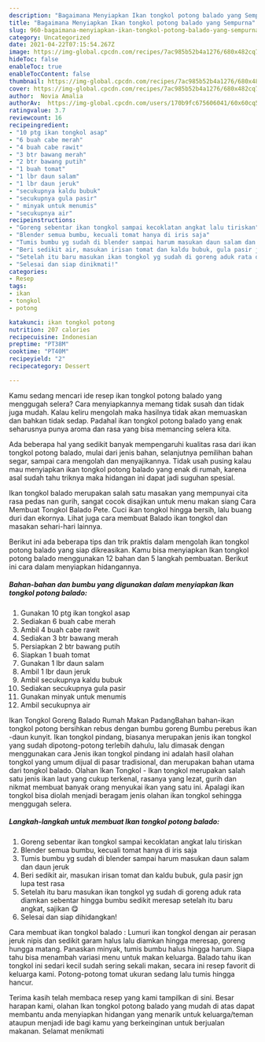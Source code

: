 ```yaml
---
description: "Bagaimana Menyiapkan Ikan tongkol potong balado yang Sempurna"
title: "Bagaimana Menyiapkan Ikan tongkol potong balado yang Sempurna"
slug: 960-bagaimana-menyiapkan-ikan-tongkol-potong-balado-yang-sempurna
category: Uncategorized
date: 2021-04-22T07:15:54.267Z
image: https://img-global.cpcdn.com/recipes/7ac985b52b4a1276/680x482cq70/ikan-tongkol-potong-balado-foto-resep-utama.jpg
hideToc: false
enableToc: true
enableTocContent: false
thumbnail: https://img-global.cpcdn.com/recipes/7ac985b52b4a1276/680x482cq70/ikan-tongkol-potong-balado-foto-resep-utama.jpg
cover: https://img-global.cpcdn.com/recipes/7ac985b52b4a1276/680x482cq70/ikan-tongkol-potong-balado-foto-resep-utama.jpg
author:  Novia Amalia
authorAv:  https://img-global.cpcdn.com/users/170b9fc675606041/60x60cq50/avatar.jpg
ratingvalue: 3.7
reviewcount: 16
recipeingredient:
- "10 ptg ikan tongkol asap"
- "6 buah cabe merah"
- "4 buah cabe rawit"
- "3 btr bawang merah"
- "2 btr bawang putih"
- "1 buah tomat"
- "1 lbr daun salam"
- "1 lbr daun jeruk"
- "secukupnya kaldu bubuk"
- "secukupnya gula pasir"
- " minyak untuk menumis"
- "secukupnya air"
recipeinstructions:
- "Goreng sebentar ikan tongkol sampai kecoklatan angkat lalu tiriskan"
- "Blender semua bumbu, kecuali tomat hanya di iris saja"
- "Tumis bumbu yg sudah di blender sampai harum masukan daun salam dan daun jeruk"
- "Beri sedikit air, masukan irisan tomat dan kaldu bubuk, gula pasir jgn lupa test rasa"
- "Setelah itu baru masukan ikan tongkol yg sudah di goreng aduk rata diamkan sebentar hingga bumbu sedikit meresap setelah itu baru angkat, sajikan 😋"
- "Selesai dan siap dinikmati!"
categories:
- Resep
tags:
- ikan
- tongkol
- potong

katakunci: ikan tongkol potong 
nutrition: 207 calories
recipecuisine: Indonesian
preptime: "PT38M"
cooktime: "PT40M"
recipeyield: "2"
recipecategory: Dessert

---
```



Kamu sedang mencari ide resep ikan tongkol potong balado yang menggugah selera? Cara menyiapkannya memang tidak susah dan tidak juga mudah. Kalau keliru mengolah maka hasilnya tidak akan memuaskan dan bahkan tidak sedap. Padahal ikan tongkol potong balado yang enak seharusnya punya aroma dan rasa yang bisa memancing selera kita.


Ada beberapa hal yang sedikit banyak mempengaruhi kualitas rasa dari ikan tongkol potong balado, mulai dari jenis bahan, selanjutnya pemilihan bahan segar, sampai cara mengolah dan menyajikannya. Tidak usah pusing kalau mau menyiapkan ikan tongkol potong balado yang enak di rumah, karena asal sudah tahu triknya maka hidangan ini dapat jadi suguhan spesial.

Ikan tongkol balado merupakan salah satu masakan yang mempunyai cita rasa pedas nan gurih, sangat cocok disajikan untuk menu makan siang Cara Membuat Tongkol Balado Pete. Cuci ikan tongkol hingga bersih, lalu buang duri dan ekornya. Lihat juga cara membuat Balado ikan tongkol dan masakan sehari-hari lainnya.


Berikut ini ada beberapa tips dan trik praktis dalam mengolah ikan tongkol potong balado yang siap dikreasikan. Kamu bisa menyiapkan Ikan tongkol potong balado menggunakan 12 bahan dan 5 langkah pembuatan. Berikut ini cara dalam menyiapkan hidangannya.

<!--inarticleads1-->

##### Bahan-bahan dan bumbu yang digunakan dalam menyiapkan Ikan tongkol potong balado:

1. Gunakan 10 ptg ikan tongkol asap
1. Sediakan 6 buah cabe merah
1. Ambil 4 buah cabe rawit
1. Sediakan 3 btr bawang merah
1. Persiapkan 2 btr bawang putih
1. Siapkan 1 buah tomat
1. Gunakan 1 lbr daun salam
1. Ambil 1 lbr daun jeruk
1. Ambil secukupnya kaldu bubuk
1. Sediakan secukupnya gula pasir
1. Gunakan  minyak untuk menumis
1. Ambil secukupnya air


Ikan Tongkol Goreng Balado Rumah Makan PadangBahan bahan-ikan tongkol potong bersihkan rebus dengan bumbu goreng Bumbu perebus ikan -daun kunyit. Ikan tongkol pindang, biasanya merupakan jenis ikan tongkol yang sudah dipotong-potong terlebih dahulu, lalu dimasak dengan menggunakan cara Jenis ikan tongkol pindang ini adalah hasil olahan tongkol yang umum dijual di pasar tradisional, dan merupakan bahan utama dari tongkol balado. Olahan Ikan Tongkol - Ikan tongkol merupakan salah satu jenis ikan laut yang cukup terkenal, rasanya yang lezat, gurih dan nikmat membuat banyak orang menyukai ikan yang satu ini. Apalagi ikan tongkol bisa diolah menjadi beragam jenis olahan ikan tongkol sehingga menggugah selera. 

<!--inarticleads2-->

##### Langkah-langkah untuk membuat Ikan tongkol potong balado:

1. Goreng sebentar ikan tongkol sampai kecoklatan angkat lalu tiriskan
1. Blender semua bumbu, kecuali tomat hanya di iris saja
1. Tumis bumbu yg sudah di blender sampai harum masukan daun salam dan daun jeruk
1. Beri sedikit air, masukan irisan tomat dan kaldu bubuk, gula pasir jgn lupa test rasa
1. Setelah itu baru masukan ikan tongkol yg sudah di goreng aduk rata diamkan sebentar hingga bumbu sedikit meresap setelah itu baru angkat, sajikan 😋
1. Selesai dan siap dihidangkan!

Cara membuat ikan tongkol balado : Lumuri ikan tongkol dengan air perasan jeruk nipis dan sedikit garam halus lalu diamkan hingga meresap, goreng hungga matang. Panaskan minyak, tumis bumbu halus hingga harum. Siapa tahu bisa menambah variasi menu untuk makan keluarga. Balado tahu ikan tongkol ini sedari kecil sudah sering sekali makan, secara ini resep favorit di keluarga kami. Potong-potong tomat ukuran sedang lalu tumis hingga hancur. 

Terima kasih telah membaca resep yang kami tampilkan di sini. Besar harapan kami, olahan Ikan tongkol potong balado yang mudah di atas dapat membantu anda menyiapkan hidangan yang menarik untuk keluarga/teman ataupun menjadi ide bagi kamu yang berkeinginan untuk berjualan makanan. Selamat menikmati
